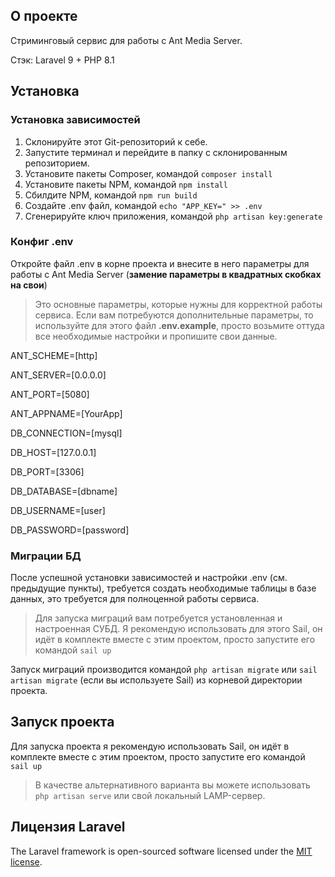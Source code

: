 ## О проекте

Стриминговый сервис для работы с Ant Media Server. 

Стэк: Laravel 9 + PHP 8.1

## Установка

### Установка зависимостей

1. Склонируйте этот Git-репозиторий к себе.
2. Запустите терминал и перейдите в папку с склонированным репозиторием.
3. Установите пакеты Composer, командой `composer install`
4. Установите пакеты NPM, командой `npm install`
5. Сбилдите NPM, командой `npm run build`
6. Создайте .env файл, командой `echo "APP_KEY=" >> .env`
7. Сгенерируйте ключ приложения, командой `php artisan key:generate`

### Конфиг .env

Откройте файл .env в корне проекта и внесите в него параметры для работы с Ant Media Server (**замение параметры в квадратных скобках на свои**)

> Это основные параметры, которые нужны для корректной работы сервиса. Если вам потребуются дополнительные параметры, то используйте для этого файл **.env.example**, просто возьмите оттуда все необходимые настройки и пропишите свои данные.

ANT_SCHEME=[http]

ANT_SERVER=[0.0.0.0]

ANT_PORT=[5080]

ANT_APPNAME=[YourApp]

DB_CONNECTION=[mysql]

DB_HOST=[127.0.0.1]

DB_PORT=[3306]

DB_DATABASE=[dbname]

DB_USERNAME=[user]

DB_PASSWORD=[password]

### Миграции БД

После успешной установки зависимостей и настройки .env (см. предыдущие пункты), требуется создать необходимые таблицы в базе данных, это требуется для полноценной работы сервиса.

> Для запуска миграций вам потребуется установленная и настроенная СУБД. Я рекомендую использовать для этого Sail, он идёт в комплекте вместе с этим проектом, просто запустите его командой `sail up`

Запуск миграций производится командой `php artisan migrate` или `sail artisan migrate` (если вы используете Sail) из корневой директории проекта.

## Запуск проекта

Для запуска проекта я рекомендую использовать Sail, он идёт в комплекте вместе с этим проектом, просто запустите его командой `sail up`

> В качестве альтернативного варианта вы можете использовать `php artisan serve` или свой локальный LAMP-сервер.

## Лицензия Laravel

The Laravel framework is open-sourced software licensed under the [MIT license](https://opensource.org/licenses/MIT).
